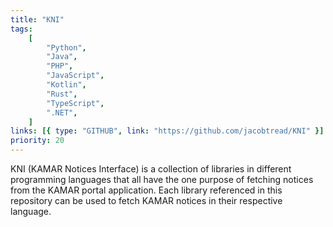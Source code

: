 ```yaml
---
title: "KNI"
tags:
    [
        "Python",
        "Java",
        "PHP",
        "JavaScript",
        "Kotlin",
        "Rust",
        "TypeScript",
        ".NET",
    ]
links: [{ type: "GITHUB", link: "https://github.com/jacobtread/KNI" }]
priority: 20
---
```


KNI (KAMAR Notices Interface) is a collection of libraries in different programming languages that all have the one purpose of fetching notices from the KAMAR portal application. Each library referenced in this repository can be used to fetch KAMAR notices in their respective language.
